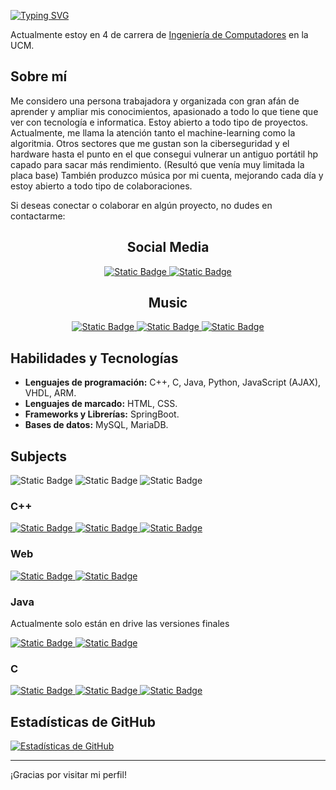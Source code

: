 [![Typing SVG](https://readme-typing-svg.demolab.com?font=Montserrat&weight=500&size=29&duration=2000&pause=1000&color=85F7EA&width=500&lines=Hola%2C+bienvenidos+a+mi+perfil+;Soy+Lizzen(Deiviss)%2C+encantado+%5E%5E)](https://git.io/typing-svg)

Actualmente estoy en 4 de carrera de [Ingeniería de Computadores](https://www.ucm.es/estudios/grado-ingenieriadecomputadores) en la UCM.

## Sobre mí

Me considero una persona trabajadora y organizada con gran afán de aprender y ampliar mis conocimientos, apasionado a todo lo que tiene que ver con tecnología e informatica. Estoy abierto a todo tipo de proyectos. 
Actualmente, me llama la atención tanto el machine-learning como la algoritmia. Otros sectores que me gustan son la ciberseguridad y el hardware hasta el punto en el que consegui vulnerar un antiguo portátil hp capado para sacar más rendimiento. 
(Resultó que venía muy limitada la placa base)
También produzco música por mi cuenta, mejorando cada día y estoy abierto a todo tipo de colaboraciones.

Si deseas conectar o colaborar en algún proyecto, no dudes en contactarme:


<h2 align="center">Social Media</h2>
<div align="center">
  <a href="mailto:daviddfdiaz@gmail.com">
    <img alt="Static Badge" src="https://img.shields.io/badge/Gmail-D14836?logo=gmail&logoColor=white">
  </a>   
  <a href="https://www.linkedin.com/in/david-ferreras-d%C3%ADaz-6131962a5/">
    <img alt="Static Badge" src="https://custom-icon-badges.demolab.com/badge/LinkedIn-0A66C2?logo=linkedin-white&logoColor=fff">
  </a> 
</div>

<h2 align="center">Music</h2>
<div align="center">
  <a href="mailto:daviddfdiaz@gmail.com">
    <img alt="Static Badge" src="https://img.shields.io/badge/Gmail-D14836?Size=auto&logo=gmail&logoColor=white">
  </a> 
  <a href="https://open.spotify.com/intl-es/artist/5Nj4I1gm4DoRHijIjHEcx2?si=pk6iMAY-SYyRQUT4v0xdbw">
    <img alt="Static Badge" src="https://img.shields.io/badge/Spotify-1ED760?logo=spotify&logoColor=white">
  </a>

  <a href="https://soundcloud.com/musicbydvss">
    <img alt="Static Badge" src="https://img.shields.io/badge/Soundcloud-FF3300?logo=Soundcloud&logoColor=white">
  </a>
</div>

## Habilidades y Tecnologías

- **Lenguajes de programación:** C++, C, Java, Python, JavaScript (AJAX), VHDL, ARM.
- **Lenguajes de marcado:** HTML, CSS.
- **Frameworks y Librerías:** SpringBoot.
- **Bases de datos:** MySQL, MariaDB.

## Subjects
 <img alt="Static Badge" src="https://img.shields.io/badge/-Terminado-green?style=auto">
 <img alt="Static Badge" src="https://img.shields.io/badge/-En mantenimiento-blue?style=auto">
 <img alt="Static Badge" src="https://img.shields.io/badge/-No accesible temporalmente-red?style=auto">
 
### C++
  <a href="https://github.com/Lizzen/FAL">
    <img alt="Static Badge" src="https://img.shields.io/badge/FAL-Fundamentos de Algoritmos-green?style=auto">
  </a>
  <a href="https://github.com/Lizzen/ED">
    <img alt="Static Badge" src="https://img.shields.io/badge/ED-Estructura de Datos-green?style=auto">
  </a>
  <a href="https://github.com/Lizzen/DA">
    <img alt="Static Badge" src="https://img.shields.io/badge/DA-Diseño de algoritmos-blue?style=auto">
  </a>

### Web
  <a href="https://github.com/Lizzen/WEB-Tarkov-Trading-Hub-Part-2">
    <img alt="Static Badge" src="https://img.shields.io/badge/SW-Tarkov Trading Hub Part 2 (Sistemas Web)-green?style=auto">
  </a>
    <a href="https://github.com/Lizzen/WEB-GG">
    <img alt="Static Badge" src="https://img.shields.io/badge/IW-GG (Ingeniería Web)-green?style=auto">
  </a>

### Java
<p>Actualmente solo están en drive las versiones finales</p>

  <a href="https://github.com/Lizzen/">
    <img alt="Static Badge" src="https://img.shields.io/badge/TP1-Tecnología de la programación 1-red?style=auto">
  </a>
  <a href="https://github.com/Lizzen/">
    <img alt="Static Badge" src="https://img.shields.io/badge/TP2-Tecnología de la programación 2-red?style=auto">
  </a>

### C
  <a href="https://github.com/Lizzen/SO">
    <img alt="Static Badge" src="https://img.shields.io/badge/SO-Sistemas Operativos-blue?style=auto">
  </a>
  <a href="https://github.com/Lizzen/ASO">
    <img alt="Static Badge" src="https://img.shields.io/badge/ASO-Ampliación de Sistemas Operativos-green?style=auto">
  </a>
  <a href="https://github.com/Lizzen/PSyD">
    <img alt="Static Badge" src="https://img.shields.io/badge/PSyD-Programación de Sistemas y Dispositivos-green?style=auto">
  </a>
  
## Estadísticas de GitHub

[![Estadísticas de GitHub](https://github-readme-stats.vercel.app/api?username=Lizzen&show_icons=true&theme=radical)](https://github.com/Lizzen)

---

¡Gracias por visitar mi perfil!


<!--
**Lizzen/Lizzen** is a ✨ _special_ ✨ repository because its `README.md` (this file) appears on your GitHub profile.

Here are some ideas to get you started:

- 🔭 I’m currently working on ...
- 🌱 I’m currently learning ...
- 👯 I’m looking to collaborate on ...
- 🤔 I’m looking for help with ...
- 💬 Ask me about ...
- 📫 How to reach me: ...
- 😄 Pronouns: ...
- ⚡ Fun fact: ...
-->
